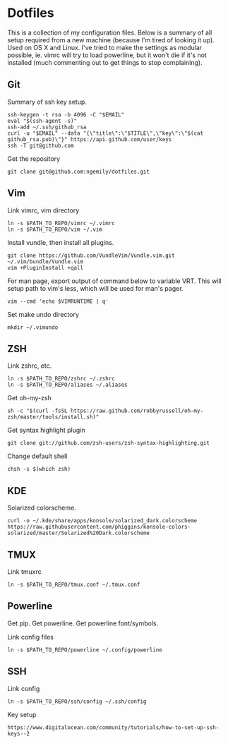 Dotfiles
========

This is a collection of my configuration files.  Below is a summary of all setup
required from a new machine (because I'm tired of looking it up).  Used on OS X
and Linux.  I've tried to make the settings as modular possible, ie. vimrc will
try to load powerline, but it won't die if it's not installed (much commenting
out to get things to stop complaining).

Git
---

Summary of ssh key setup.

    ssh-keygen -t rsa -b 4096 -C "$EMAIL"
    eval "$(ssh-agent -s)"
    ssh-add ~/.ssh/github_rsa
    curl -u "$EMAIL" --data "{\"title\":\"$TITLE\",\"key\":\"$(cat github_rsa.pub)\"}" https://api.github.com/user/keys
    ssh -T git@github.com

Get the repository

    git clone git@github.com:ngemily/dotfiles.git

Vim 
---

Link vimrc, vim directory

    ln -s $PATH_TO_REPO/vimrc ~/.vimrc
    ln -s $PATH_TO_REPO/vim ~/.vim

Install vundle, then install all plugins.

    git clone https://github.com/VundleVim/Vundle.vim.git ~/.vim/bundle/Vundle.vim
    vim +PluginInstall +qall

For man page, export output of command below to variable VRT. This will setup
path to vim's less, which will be used for man's pager.

    vim --cmd 'echo $VIMRUNTIME | q'

Set make undo directory

    mkdir ~/.vimundo


ZSH
---
Link zshrc, etc.

    ln -s $PATH_TO_REPO/zshrc ~/.zshrc
    ln -s $PATH_TO_REPO/aliases ~/.aliases

Get oh-my-zsh

    sh -c "$(curl -fsSL https://raw.github.com/robbyrussell/oh-my-zsh/master/tools/install.sh)"

Get syntax highlight plugin

    git clone git://github.com/zsh-users/zsh-syntax-highlighting.git

Change default shell
    
    chsh -s $(which zsh)

KDE
---
Solarized colorscheme.

    curl -o ~/.kde/share/apps/konsole/solarized_dark.colorscheme https://raw.githubusercontent.com/phiggins/konsole-colors-solarized/master/Solarized%20Dark.colorscheme

TMUX
----
Link tmuxrc

    ln -s $PATH_TO_REPO/tmux.conf ~/.tmux.conf

Powerline
---------

Get pip.
Get powerline.
Get powerline font/symbols.

Link config files

    ln -s $PATH_TO_REPO/powerline ~/.config/powerline

SSH
---

Link config

    ln -s $PATH_TO_REPO/ssh/config ~/.ssh/config

Key setup

    https://www.digitalocean.com/community/tutorials/how-to-set-up-ssh-keys--2
